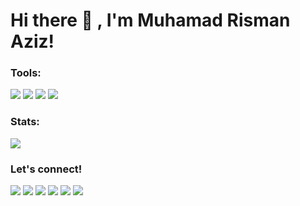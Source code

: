 # Hi there 👋 , I'm Muhamad Risman Aziz!

### Tools:
<p>
    <img src="https://img.shields.io/badge/OS-Linux-blue?&logo=Linux" />
    <img src="https://img.shields.io/badge/OS-Windows-blue?&logo=Windows" />
    <img src="https://img.shields.io/badge/IDE-Xcode-blue?&logo=xcode" />
    <img src="https://img.shields.io/badge/Text%20Editor-Visual%20Studio%20Code-blue?&logo=visual%20studio%20code&logoColor=blue" />
</p>

### Stats:
<p>
    <img src="https://github-readme-stats.vercel.app/api?username=mrismanaziz&hide=contribs,prs&show_icons=true&hide_border=true&title_color=000" />
</p>

### Let's connect!
<p>
    <a href="http://mrismanaziz.my.id" target="blank"><img src="https://img.shields.io/badge/Website-https://mrismanaziz.my.id-green?" /></a>
    <a href="https://facebook.com/pwn.id" target="blank"><img src="https://img.shields.io/badge/Muhamad_Risman_Aziz-30302f?style=flat&logo=facebook" /></a>
    <a href="https://mrismanaziz.medium.com/" target="blank"><img src="https://img.shields.io/badge/Muhamad_Risman_Aziz-30302f?style=flat&logo=medium" /></a>
    <a href="https://t.me/mrismanaziz" target="blank"><img src="https://img.shields.io/badge/@mrismanaziz-30302f?style=flat&logo=telegram" /></a>
    <a href="https://instagram.com/mrismanaziz_" target="blank"><img src="https://img.shields.io/badge/@mrismanaziz-30302f?style=flat&logo=instagram" /></a>
    <a href="https://twitter.com/mrismanaziz" target="blank"><img src="https://img.shields.io/badge/@mrismanaziz-30302f?style=flat&logo=twitter" /></a>
</p>
